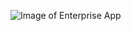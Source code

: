![Image of Enterprise App](https://i.pinimg.com/originals/0c/35/9a/0c359acd281e5f9336cf33c2f94c35a0.jpg)
